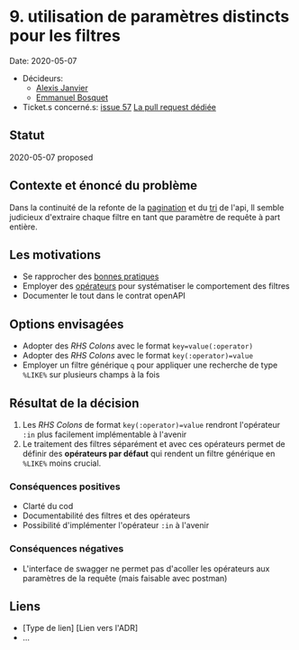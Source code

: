 # 9. utilisation de paramètres distincts pour les filtres

Date: 2020-05-07

- Décideurs:
  - [Alexis Janvier](https://github.com/alexisjanvier)
  - [Emmanuel Bosquet](https://github.com/Keksoj)
- Ticket.s concerné.s: [issue 57](https://github.com/CaenCamp/jobs-caen-camp/issues/57)
[La pull request dédiée](https://github.com/CaenCamp/jobs-caen-camp/pull/69)

## Statut

<!-- les statuts sont en anglais : proposed/accepted/done/deprecated/superseded -->
2020-05-07 proposed

## Contexte et énoncé du problème

Dans la continuité de la refonte de la [pagination](https://github.com/CaenCamp/jobs-caen-camp/pull/62) et du [tri](https://github.com/CaenCamp/jobs-caen-camp/pull/66) de l'api, ll semble judicieux d'extraire chaque filtre en tant que paramètre de requête à part entière.

## Les motivations

* Se rapprocher des [bonnes pratiques](https://www.vinaysahni.com/best-practices-for-a-pragmatic-restful-api#advanced-queries)
* Employer des [opérateurs](https://www.moesif.com/blog/technical/api-design/REST-API-Design-Filtering-Sorting-and-Pagination/#filtering) pour systématiser le comportement des filtres
* Documenter le tout dans le contrat openAPI

## Options envisagées

* Adopter des *RHS Colons* avec le format `key=value(:operator)`
* Adopter des *RHS Colons* avec le format `key(:operator)=value`
* Employer un filtre générique `q` pour appliquer une recherche de type `%LIKE%` sur plusieurs champs à la fois


## Résultat de la décision

1. Les *RHS Colons* de format `key(:operator)=value` rendront l'opérateur `:in` plus facilement implémentable à l'avenir
2. Le traitement des filtres séparément et avec ces opérateurs permet de définir des **opérateurs par défaut** qui rendent un filtre générique en `%LIKE%`  moins crucial.

### Conséquences positives

- Clarté du cod
- Documentabilité des filtres et des opérateurs
- Possibilité d'implémenter l'opérateur `:in` à l'avenir

### Conséquences négatives

- L'interface de swagger ne permet pas d'acoller les opérateurs aux paramètres de la requête (mais faisable avec postman)


## Liens <!-- facultatif -->

* [Type de lien] [Lien vers l'ADR] <!-- exemple : Raffiné par [ADR-0005](0005-exemple.md) -->
* ... <!-- le nombre de liens peut varier -->
